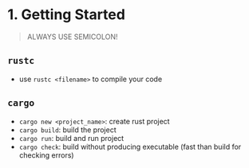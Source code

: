 # 1. Getting Started 

> ALWAYS USE SEMICOLON!

## `rustc`
* use `rustc <filename>` to compile your code


## `cargo`

* `cargo new <project_name>`: create rust project 
* `cargo build`: build the project
* `cargo run`: build and run project
* `cargo check`: build without producing executable (fast than build for checking errors)

